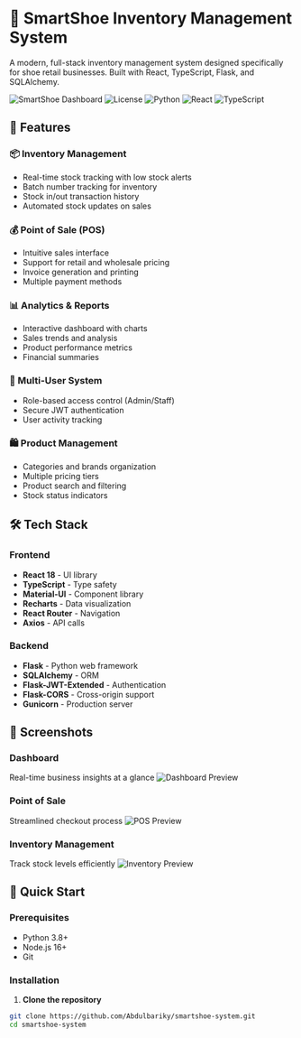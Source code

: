 # 🏪 SmartShoe Inventory Management System

A modern, full-stack inventory management system designed specifically for shoe retail businesses. Built with React, TypeScript, Flask, and SQLAlchemy.

![SmartShoe Dashboard](https://img.shields.io/badge/Status-Production%20Ready-green)
![License](https://img.shields.io/badge/License-MIT-blue)
![Python](https://img.shields.io/badge/Python-3.8+-blue)
![React](https://img.shields.io/badge/React-18.0+-61DAFB)
![TypeScript](https://img.shields.io/badge/TypeScript-5.0+-blue)

## 🚀 Features

### 📦 Inventory Management
- Real-time stock tracking with low stock alerts
- Batch number tracking for inventory
- Stock in/out transaction history
- Automated stock updates on sales

### 💰 Point of Sale (POS)
- Intuitive sales interface
- Support for retail and wholesale pricing
- Invoice generation and printing
- Multiple payment methods

### 📊 Analytics & Reports
- Interactive dashboard with charts
- Sales trends and analysis
- Product performance metrics
- Financial summaries

### 👥 Multi-User System
- Role-based access control (Admin/Staff)
- Secure JWT authentication
- User activity tracking

### 🛍️ Product Management
- Categories and brands organization
- Multiple pricing tiers
- Product search and filtering
- Stock status indicators

## 🛠️ Tech Stack

### Frontend
- **React 18** - UI library
- **TypeScript** - Type safety
- **Material-UI** - Component library
- **Recharts** - Data visualization
- **React Router** - Navigation
- **Axios** - API calls

### Backend
- **Flask** - Python web framework
- **SQLAlchemy** - ORM
- **Flask-JWT-Extended** - Authentication
- **Flask-CORS** - Cross-origin support
- **Gunicorn** - Production server

## 📸 Screenshots

### Dashboard
Real-time business insights at a glance
![Dashboard Preview](./screenshots/dashboard.png)

### Point of Sale
Streamlined checkout process
![POS Preview](./screenshots/pos.png)

### Inventory Management
Track stock levels efficiently
![Inventory Preview](./screenshots/inventory.png)

## 🚀 Quick Start

### Prerequisites
- Python 3.8+
- Node.js 16+
- Git

### Installation

1. **Clone the repository**
```bash
git clone https://github.com/Abdulbariky/smartshoe-system.git
cd smartshoe-system
